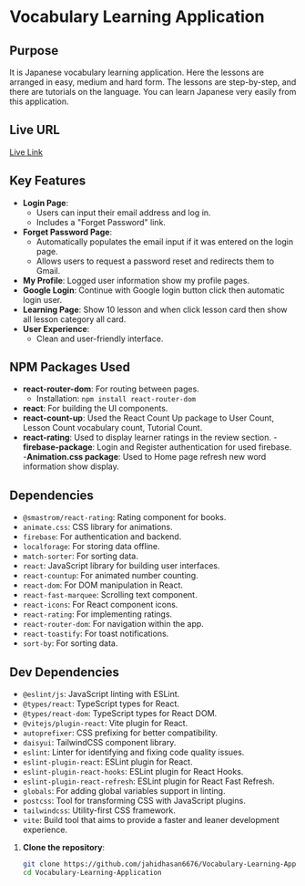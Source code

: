 # Vocabulary Learning Application

## Purpose
It is Japanese vocabulary learning application. Here the lessons are arranged in easy, medium and hard form. The lessons are step-by-step, and there are tutorials on the language. You can learn Japanese very easily from this application.

## Live URL
[Live Link](https://vocabulary-learning-website.web.app)

## Key Features
- **Login Page**: 
  - Users can input their email address and log in.
  - Includes a "Forget Password" link.
- **Forget Password Page**:
  - Automatically populates the email input if it was entered on the login page.
  - Allows users to request a password reset and redirects them to Gmail.
- **My Profile**: Logged user information show my profile pages.
- **Google Login**: Continue with Google login button click then automatic login user.
- **Learning Page**: Show 10 lesson and when click lesson card then show all lesson category all card.
- **User Experience**:
  - Clean and user-friendly interface.

## NPM Packages Used
- **react-router-dom**: For routing between pages.
  - Installation: `npm install react-router-dom`
- **react**: For building the UI components.
- **react-count-up**: Used the React Count Up package to User Count, Lesson Count vocabulary count, Tutorial Count.
- **react-rating**: Used to display learner ratings in the review section.
-**firebase-package**: Login and Register authentication for used firebase.
-**Animation.css package**: Used to Home page refresh new word information show display.

## Dependencies
- `@smastrom/react-rating`: Rating component for books.
- `animate.css`: CSS library for animations.
- `firebase`: For authentication and backend.
- `localforage`: For storing data offline.
- `match-sorter`: For sorting data.
- `react`: JavaScript library for building user interfaces.
- `react-countup`: For animated number counting.
- `react-dom`: For DOM manipulation in React.
- `react-fast-marquee`: Scrolling text component.
- `react-icons`: For React component icons.
- `react-rating`: For implementing ratings.
- `react-router-dom`: For navigation within the app.
- `react-toastify`: For toast notifications.
- `sort-by`: For sorting data.

## Dev Dependencies
- `@eslint/js`: JavaScript linting with ESLint.
- `@types/react`: TypeScript types for React.
- `@types/react-dom`: TypeScript types for React DOM.
- `@vitejs/plugin-react`: Vite plugin for React.
- `autoprefixer`: CSS prefixing for better compatibility.
- `daisyui`: TailwindCSS component library.
- `eslint`: Linter for identifying and fixing code quality issues.
- `eslint-plugin-react`: ESLint plugin for React.
- `eslint-plugin-react-hooks`: ESLint plugin for React Hooks.
- `eslint-plugin-react-refresh`: ESLint plugin for React Fast Refresh.
- `globals`: For adding global variables support in linting.
- `postcss`: Tool for transforming CSS with JavaScript plugins.
- `tailwindcss`: Utility-first CSS framework.
- `vite`: Build tool that aims to provide a faster and leaner development experience.


1. **Clone the repository**:
   ```bash
   git clone https://github.com/jahidhasan6676/Vocabulary-Learning-Application.git
   cd Vocabulary-Learning-Application



